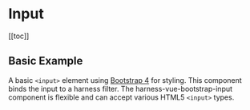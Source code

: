 # Input
[[toc]]
<!-- *** Changing input value is triggering this error every time in console:
Error in render: "TypeError: Cannot read property '_modulesNamespaceMap' of undefined"
-->

## Basic Example
A basic `<input>` element using [Bootstrap 4](https://getbootstrap.com/docs/4.0/components/forms/) for styling. This component binds the input to a harness filter. The harness-vue-bootstrap-input component is flexible and can accept various HTML5 `<input>` types.

<harness-vue-bootstrap-input :filter="getFilterDefinition('exampleInput')" />